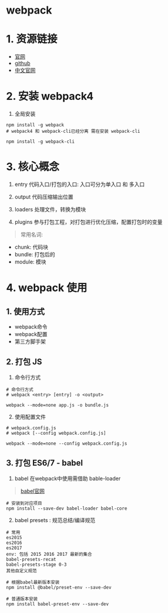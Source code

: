 # webpack

# 1. 资源链接
- [官网](https://webpack.js.org/)
- [github](https://github.com/webpack/webpack)
- [中文官网](https://webpack.docschina.org/)

# 2. 安装 webpack4

1. 全局安装
```
npm install -g webpack
# webpack4 和 webpack-cli已经分离 需在安装 webpack-cli

npm install -g webpack-cli
```

# 3. 核心概念

1. entry   代码入口/打包的入口: 入口可分为单入口 和 多入口 

2. output  代码压缩输出位置
3. loaders 处理文件，转换为模块
4. plugins 参与打包工程，对打包进行优化压缩，配置打包时的变量

> 常用名词:
- chunk: 代码块
- bundle: 打包后的
- module: 模块

# 4. webpack 使用
## 1. 使用方式
- webpack命令
- webpack配置
- 第三方脚手架

## 2. 打包 JS

1. 命令行方式
```
# 命令行方式
# webpack <entry> [entry] -o <output>

webpack --mode=none app.js -o bundle.js
```
2. 使用配置文件
```
# webpack.config.js
# webpack [--config webpack.config.js]

webpack --mode=none --config webpack.config.js
```

## 3. 打包 ES6/7  - babel

1. babel 在webpack中使用需借助 bable-loader
> [babel官网](http://babeljs.io/)
```
# 安装到对应项目
npm install --save-dev babel-loader babel-core
```

2. babel presets : 规范总结/编译规范
```
# 常用
es2015
es2016
es2017
env: 包括 2015 2016 2017 最新的集合
babel-presets-recat
babel-presets-stage 0-3
其他自定义规范
```
```
# 根据babel最新版本安装
npm install @babel/preset-env --save-dev

# 普通版本安装
npm install babel-preset-env --save-dev
```













